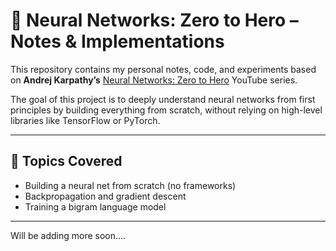 # 🧠 Neural Networks: Zero to Hero – Notes & Implementations

This repository contains my personal notes, code, and experiments based on **Andrej Karpathy’s** [Neural Networks: Zero to Hero](https://www.youtube.com/playlist?list=PLpOqH6AE0tNlLx1Gfsj4O2eN6V1pGgN5P) YouTube series.

The goal of this project is to deeply understand neural networks from first principles by building everything from scratch, without relying on high-level libraries like TensorFlow or PyTorch.

---

## 📌 Topics Covered

- Building a neural net from scratch (no frameworks)
- Backpropagation and gradient descent
- Training a bigram language model


---

Will be adding more soon....
